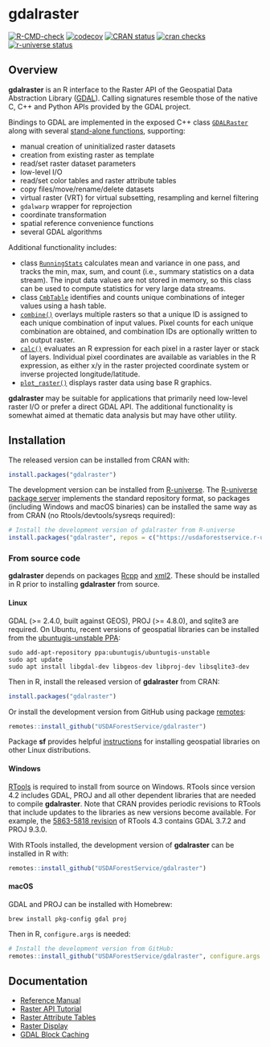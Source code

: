 
<!-- README.md is generated from README.Rmd. Please edit that file -->

# gdalraster

<!-- badges: start -->

[![R-CMD-check](https://github.com/USDAForestService/gdalraster/actions/workflows/R-CMD-check.yaml/badge.svg)](https://github.com/USDAForestService/gdalraster/actions/workflows/R-CMD-check.yaml)
[![codecov](https://codecov.io/gh/ctoney/gdalraster/branch/main/graph/badge.svg?token=MXIOPZQ2IU)](https://app.codecov.io/gh/ctoney/gdalraster)
[![CRAN
status](https://www.r-pkg.org/badges/version/gdalraster)](https://CRAN.R-project.org/package=gdalraster)
[![cran
checks](https://badges.cranchecks.info/worst/gdalraster.svg)](https://cran.r-project.org/web/checks/check_results_gdalraster.html)
[![r-universe
status](https://usdaforestservice.r-universe.dev/badges/gdalraster)](https://usdaforestservice.r-universe.dev/gdalraster)
<!-- badges: end -->

## Overview

**gdalraster** is an R interface to the Raster API of the Geospatial
Data Abstraction Library ([GDAL](https://gdal.org/)). Calling signatures
resemble those of the native C, C++ and Python APIs provided by the GDAL
project.

Bindings to GDAL are implemented in the exposed C++ class
[`GDALRaster`](https://usdaforestservice.github.io/gdalraster/reference/GDALRaster-class.html)
along with several [stand-alone
functions](https://usdaforestservice.github.io/gdalraster/reference/index.html#stand-alone-functions),
supporting:

  - manual creation of uninitialized raster datasets
  - creation from existing raster as template
  - read/set raster dataset parameters
  - low-level I/O
  - read/set color tables and raster attribute tables
  - copy files/move/rename/delete datasets
  - virtual raster (VRT) for virtual subsetting, resampling and kernel
    filtering
  - `gdalwarp` wrapper for reprojection
  - coordinate transformation
  - spatial reference convenience functions
  - several GDAL algorithms

Additional functionality includes:

  - class
    [`RunningStats`](https://usdaforestservice.github.io/gdalraster/reference/RunningStats-class.html)
    calculates mean and variance in one pass, and tracks the min, max,
    sum, and count (i.e., summary statistics on a data stream). The
    input data values are not stored in memory, so this class can be
    used to compute statistics for very large data streams.
  - class
    [`CmbTable`](https://usdaforestservice.github.io/gdalraster/reference/CmbTable-class.html)
    identifies and counts unique combinations of integer values using a
    hash table.
  - [`combine()`](https://usdaforestservice.github.io/gdalraster/reference/combine.html)
    overlays multiple rasters so that a unique ID is assigned to each
    unique combination of input values. Pixel counts for each unique
    combination are obtained, and combination IDs are optionally written
    to an output raster.
  - [`calc()`](https://usdaforestservice.github.io/gdalraster/reference/calc.html)
    evaluates an R expression for each pixel in a raster layer or stack
    of layers. Individual pixel coordinates are available as variables
    in the R expression, as either x/y in the raster projected
    coordinate system or inverse projected longitude/latitude.
  - [`plot_raster()`](https://usdaforestservice.github.io/gdalraster/reference/plot_raster.html)
    displays raster data using base R graphics.

**gdalraster** may be suitable for applications that primarily need
low-level raster I/O or prefer a direct GDAL API. The additional
functionality is somewhat aimed at thematic data analysis but may have
other utility.

## Installation

The released version can be installed from CRAN with:

``` r
install.packages("gdalraster")
```

The development version can be installed from
[R-universe](https://r-universe.dev/search/). The [R-universe package
server](https://ropensci.org/blog/2021/03/04/r-universe-buildsystem/#part-3-a-high-performance-package-server)
implements the standard repository format, so packages (including
Windows and macOS binaries) can be installed the same way as from CRAN
(no Rtools/devtools/sysreqs required):

``` r
# Install the development version of gdalraster from R-universe
install.packages("gdalraster", repos = c("https://usdaforestservice.r-universe.dev", "https://cloud.r-project.org"))
```

### From source code

**gdalraster** depends on packages
[Rcpp](https://CRAN.R-project.org/package=Rcpp) and
[xml2](https://CRAN.R-project.org/package=xml2). These should be
installed in R prior to installing **gdalraster** from source.

#### Linux

GDAL (\>= 2.4.0, built against GEOS), PROJ (\>= 4.8.0), and sqlite3 are
required. On Ubuntu, recent versions of geospatial libraries can be
installed from the [ubuntugis-unstable
PPA](https://launchpad.net/~ubuntugis/+archive/ubuntu/ubuntugis-unstable):

    sudo add-apt-repository ppa:ubuntugis/ubuntugis-unstable
    sudo apt update
    sudo apt install libgdal-dev libgeos-dev libproj-dev libsqlite3-dev

Then in R, install the released version of **gdalraster** from CRAN:

``` r
install.packages("gdalraster")
```

Or install the development version from GitHub using package
[remotes](https://CRAN.R-project.org/package=remotes):

``` r
remotes::install_github("USDAForestService/gdalraster")
```

Package **sf** provides helpful
[instructions](https://github.com/r-spatial/sf#linux) for installing
geospatial libraries on other Linux distributions.

#### Windows

[RTools](https://cran.r-project.org/bin/windows/Rtools/) is required to
install from source on Windows. RTools since version 4.2 includes GDAL,
PROJ and all other dependent libraries that are needed to compile
**gdalraster**. Note that CRAN provides periodic revisions to RTools
that include updates to the libraries as new versions become available.
For example, the [5863-5818
revision](https://cran.r-project.org/bin/windows/Rtools/rtools43/news.html)
of RTools 4.3 contains GDAL 3.7.2 and PROJ 9.3.0.

With RTools installed, the development version of **gdalraster** can be
installed in R with:

``` r
remotes::install_github("USDAForestService/gdalraster")
```

#### macOS

GDAL and PROJ can be installed with Homebrew:

    brew install pkg-config gdal proj

Then in R, `configure.args` is needed:

``` r
# Install the development version from GitHub:
remotes::install_github("USDAForestService/gdalraster", configure.args = "--with-proj-lib=$(brew --prefix)/lib/")
```

## Documentation

  - [Reference
    Manual](https://usdaforestservice.github.io/gdalraster/reference/)
  - [Raster API
    Tutorial](https://usdaforestservice.github.io/gdalraster/articles/raster-api-tutorial.html)
  - [Raster Attribute
    Tables](https://usdaforestservice.github.io/gdalraster/articles/raster-attribute-tables.html)
  - [Raster
    Display](https://usdaforestservice.github.io/gdalraster/articles/raster-display.html)
  - [GDAL Block
    Caching](https://usdaforestservice.github.io/gdalraster/articles/gdal-block-cache.html)

